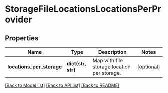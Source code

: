 # StorageFileLocationsLocationsPerProvider

## Properties
Name | Type | Description | Notes
------------ | ------------- | ------------- | -------------
**locations_per_storage** | **dict(str, str)** | Map with file storage location per storage.  | [optional] 

[[Back to Model list]](../README.md#documentation-for-models) [[Back to API list]](../README.md#documentation-for-api-endpoints) [[Back to README]](../README.md)

